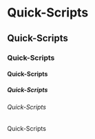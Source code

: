 # Quick-Scripts
## Quick-Scripts
### Quick-Scripts
#### Quick-Scripts
##### Quick-Scripts
###### Quick-Scripts
Quick-Scripts
